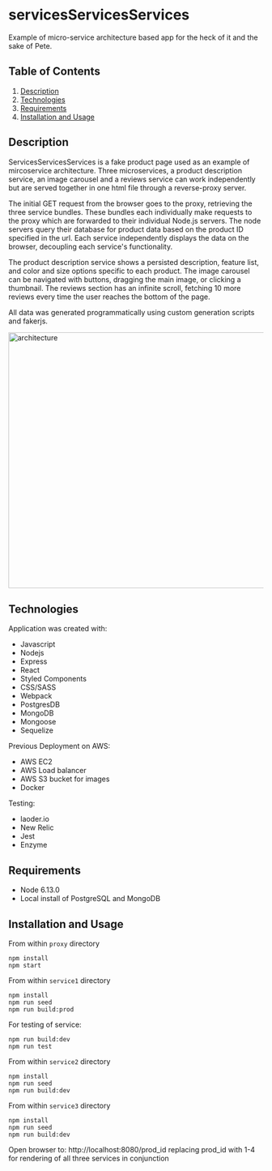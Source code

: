 # servicesServicesServices
Example of micro-service architecture based app for the heck of it and the sake of Pete.

## Table of Contents

1. [Description](#description)
1. [Technologies](#technologies)
1. [Requirements](#requirements)
1. [Installation and Usage](#installation_and_usage)

## Description

ServicesServicesServices is a fake product page used as an example of mircoservice architecture. Three microservices, a product description service, an image carousel and a reviews service can work independently but are served together in one html file through a reverse-proxy server.

The initial GET request from the browser goes to the proxy, retrieving the three service bundles. These bundles each individually make requests to the proxy which are forwarded to their individual Node.js servers. The node servers query their database for product data based on the product ID specified in the url. Each service independently displays the data on the browser, decoupling each service's functionality.

The product description service shows a persisted description, feature list, and color and size options specific to each product. The image carousel can be navigated with buttons, dragging the main image, or clicking a thumbnail. The reviews section has an infinite scroll, fetching 10 more reviews every time the user reaches the bottom of the page.

All data was generated programmatically using custom generation scripts and fakerjs.

<img width="505" alt="architecture" src="https://user-images.githubusercontent.com/44039679/134218802-61184ec1-f399-4438-af68-cf282526259e.png">

## Technologies

Application was created with:
* Javascript
* Nodejs
* Express
* React
* Styled Components
* CSS/SASS
* Webpack
* PostgresDB
* MongoDB
* Mongoose
* Sequelize

Previous Deployment on AWS:
* AWS EC2
* AWS Load balancer
* AWS S3 bucket for images
* Docker

Testing:
* laoder.io
* New Relic
* Jest
* Enzyme

## Requirements

- Node 6.13.0
- Local install of PostgreSQL and MongoDB

## Installation and Usage

From within `proxy` directory
```
npm install
npm start
```

From within `service1` directory
```
npm install
npm run seed
npm run build:prod
```
For testing of service:
```
npm run build:dev
npm run test
```

From within `service2` directory
```
npm install
npm run seed
npm run build:dev
```


From within `service3` directory
```
npm install
npm run seed
npm run build:dev
```

Open browser to:
http://localhost:8080/prod_id
replacing prod_id with 1-4 for rendering of all three services in conjunction



